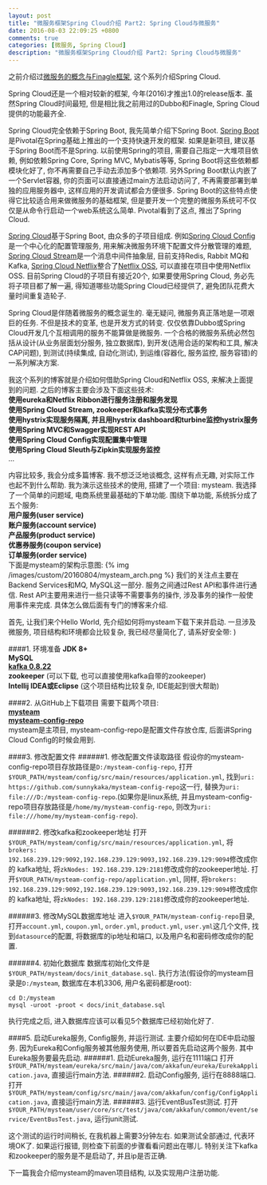 ```yaml
---
layout: post
title: "微服务框架Spring Cloud介绍 Part2: Spring Cloud与微服务"
date: 2016-08-03 22:09:25 +0800
comments: true
categories: [微服务, Spring Cloud]
description: "微服务框架Spring Cloud介绍 Part2: Spring Cloud与微服务"
---
```


之前介绍过[微服务的概念与Finagle框架](http://skaka.me/blog/2016/03/19/finagle1/), 这个系列介绍Spring Cloud.

Spring Cloud还是一个相对较新的框架, 今年(2016)才推出1.0的release版本. 虽然Spring Cloud时间最短, 但是相比我之前用过的Dubbo和Finagle, Spring Cloud提供的功能最齐全.

Spring Cloud完全依赖于Spring Boot, 我先简单介绍下Spring Boot.
[Spring Boot](http://projects.spring.io/spring-boot/)是Pivotal在Spring基础上推出的一个支持快速开发的框架. 如果是新项目, 建议基于Spring Boot而不是Spring.
以前使用Spring的项目, 需要自己指定一大堆项目依赖, 例如依赖Spring Core, Spring MVC, Mybatis等等, Spring Boot将这些依赖都模块化好了, 你不再需要自己手动去添加多个依赖项.
另外Spring Boot默认内嵌了一个Servlet容器, 你的页面可以直接通过main方法启动访问了, 不再需要部署到单独的应用服务器中, 这样应用的开发调试都会方便很多.
Spring Boot的这些特点使得它比较适合用来做微服务的基础框架, 但是要开发一个完整的微服务系统可不仅仅是从命令行启动一个web系统这么简单. Pivotal看到了这点, 推出了Spring Cloud.

[Spring Cloud](http://projects.spring.io/spring-cloud/)基于Spring Boot, 由众多的子项目组成. 例如[Spring Cloud Config](http://cloud.spring.io/spring-cloud-config)是一个中心化的配置管理服务,
用来解决微服务环境下配置文件分散管理的难题, [Spring Cloud Stream](http://cloud.spring.io/spring-cloud-stream)是一个消息中间件抽象层, 目前支持Redis, Rabbit MQ和Kafka,
[Spring Cloud Netflix](http://cloud.spring.io/spring-cloud-netflix)整合了[Netflix OSS](https://netflix.github.io/), 可以直接在项目中使用Netflix OSS.
目前Spring Cloud的子项目有接近20个, 如果要使用Spring Cloud, 务必先将子项目都了解一遍, 得知道哪些功能Spring Cloud已经提供了, 避免团队花费大量时间重复造轮子.

Spring Cloud是伴随着微服务的概念诞生的. 毫无疑问, 微服务真正落地是一项艰巨的任务. 不但是技术的变革, 也是开发方式的转变. 仅仅依靠Dubbo或Spring Cloud开发几个互相调用的服务不能算做是微服务.
一个合格的微服务系统必然包括从设计(从业务层面划分服务, 独立数据库), 到开发(选用合适的架构和工具, 解决CAP问题), 到测试(持续集成, 自动化测试), 到运维(容器化, 服务监控, 服务容错)的一系列解决方案.

我这个系列的博客就是介绍如何借助Spring Cloud和Netflix OSS, 来解决上面提到的问题.
之后的博客主要会涉及下面这些技术:  
**使用eureka和Netflix Ribbon进行服务注册和服务发现**  
**使用Spring Cloud Stream, zookeeper和kafka实现分布式事务**  
**使用hystrix实现服务隔离, 并且用hystrix dashboard和turbine监控hystrix服务**  
**使用Spring MVC和Swagger实现REST API**  
**使用Spring Cloud Config实现配置集中管理**  
**使用Spring Cloud Sleuth与Zipkin实现服务监控**  
...  

内容比较多, 我会分成多篇博客. 我不想泛泛地谈概念, 这样有点无趣, 对实际工作也起不到什么帮助.
我为演示这些技术的使用, 搭建了一个项目: mysteam.
我选择了一个简单的问题域, 电商系统里最基础的下单功能. 围绕下单功能, 系统拆分成了五个服务:  
**用户服务(user service)**  
**账户服务(account service)**  
**产品服务(product service)**  
**优惠券服务(coupon service)**  
**订单服务(order service)**  
下面是mysteam的架构示意图:
{% img /images/custom/20160804/mysteam_arch.png %}
我们的关注点主要在Backend Services和MQ, MySQL这一部分. 服务之间通过Rest API和事件进行通信. Rest API主要用来进行一些只读等不需要事务的操作,
涉及事务的操作一般使用事件来完成. 具体怎么做后面有专门的博客来介绍.

首先, 让我们来个Hello World, 先介绍如何将mysteam下载下来并启动.
一旦涉及微服务, 项目结构和环境都会比较复杂, 我已经尽量简化了, 请系好安全带: )

####1. 环境准备
**JDK 8+**  
**MySQL**  
**[kafka 0.8.22](https://www.apache.org/dyn/closer.cgi?path=/kafka/0.8.2.2/kafka_2.11-0.8.2.2.tgz)**  
**zookeeper** (可以下载, 也可以直接使用kafka自带的zookeeper)  
**Intellij IDEA或Eclipse** (这个项目结构比较复杂, IDE能起到很大帮助)  

<!-- more -->

####2. 从GitHub上下载项目
需要下载两个项目:  
**[mysteam](https://github.com/sunnykaka/mysteam)**  
**[mysteam-config-repo](https://github.com/sunnykaka/mysteam-config-repo)**  
mysteam是主项目, mysteam-config-repo是配置文件存放仓库, 后面讲Spring Cloud Config的时候会用到.

####3. 修改配置文件
######1. 修改配置文件读取路径
假设你的mysteam-config-repo项目存放路径是`D:/mysteam-config-repo`,
打开`$YOUR_PATH/mysteam/config/src/main/resources/application.yml`, 找到`uri: https://github.com/sunnykaka/mysteam-config-repo`这一行,
替换为`uri: file:///D:/mysteam-config-repo`.(如果你是linux系统, 并且mysteam-config-repo项目存放路径是`/home/my/mysteam-config-repo`,
则改为`uri: file:///home/my/mysteam-config-repo`).

######2. 修改kafka和zookeeper地址
打开`$YOUR_PATH/mysteam/config/src/main/resources/application.yml`, 将`brokers: 192.168.239.129:9092,192.168.239.129:9093,192.168.239.129:9094`修改成你的
kafka地址, 将`zkNodes: 192.168.239.129:2181`修改成你的zookeeper地址.
打开`$YOUR_PATH/mysteam-config-repo/application.yml`, 同样, 将`brokers: 192.168.239.129:9092,192.168.239.129:9093,192.168.239.129:9094`修改成你的
kafka地址, 将`zkNodes: 192.168.239.129:2181`修改成你的zookeeper地址.

######3. 修改MySQL数据库地址
进入`$YOUR_PATH/mysteam-config-repo`目录, 打开`account.yml`, `coupon.yml`, `order.yml`, `product.yml`, `user.yml`这几个文件,
找到`datasource`的配置, 将数据库的ip地址和端口, 以及用户名和密码修改成你的配置.

######4. 初始化数据库
数据库初始化文件是`$YOUR_PATH/mysteam/docs/init_database.sql`. 执行方法(假设你的mysteam目录是`D:/mysteam`, 数据库在本机3306, 用户名密码都是root):
```
cd D:/mysteam
mysql -uroot -proot < docs/init_database.sql
```
执行完成之后, 进入数据库应该可以看见5个数据库已经初始化好了.

####5. 启动Eureka服务, Config服务, 并运行测试.
主要介绍如何在IDE中启动服务.
因为Eureka和Config服务被其他服务使用, 所以要首先启动这两个服务. 其中Eureka服务要最先启动.
######1. 启动Eureka服务, 运行在1111端口
打开`$YOUR_PATH/mysteam/eureka/src/main/java/com/akkafun/eureka/EurekaApplication.java`, 直接运行main方法.
######2. 启动Config服务, 运行在8888端口.
打开`$YOUR_PATH/mysteam/config/src/main/java/com/akkafun/config/ConfigApplication.java`, 直接运行main方法.
######3. 运行EventBusTest测试.
打开`$YOUR_PATH/mysteam/user/core/src/test/java/com/akkafun/common/event/service/EventBusTest.java`, 运行junit测试.

这个测试的运行时间稍长, 在我机器上需要3分钟左右. 如果测试全部通过, 代表环境OK了.
如果运行报错, 则检查下前面的步骤看看问题出在哪儿. 特别关注下kafka和zookeeper的服务是不是启动了, 并且ip是否正确.

下一篇我会介绍mysteam的maven项目结构, 以及实现用户注册功能.
